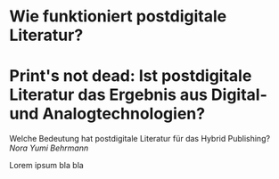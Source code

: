 # Wie funktioniert postdigitale Literatur?


# Print's not dead: Ist postdigitale Literatur das Ergebnis aus Digital- und Analogtechnologien?
Welche Bedeutung hat postdigitale Literatur für das Hybrid Publishing?
*Nora Yumi Behrmann*

Lorem ipsum bla bla
